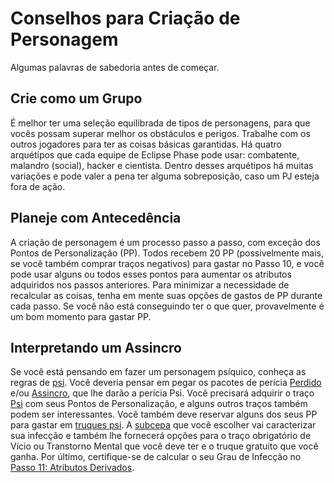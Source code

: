 # Conselhos para Criação de Personagem

Algumas palavras de sabedoria antes de começar.

## Crie como um Grupo

É melhor ter uma seleção equilibrada de tipos de personagens, para que vocês possam superar melhor os obstáculos e perigos. Trabalhe com os outros jogadores para ter as coisas básicas garantidas. Há quatro arquétipos que cada equipe de Eclipse Phase pode usar: combatente, malandro (social), hacker e cientista. Dentro desses arquétipos há muitas variações e pode valer a pena ter alguma sobreposição, caso um PJ esteja fora de ação.

## Planeje com Antecedência

A criação de personagem é um processo passo a passo, com exceção dos Pontos de Personalização (PP). Todos recebem 20&nbsp;PP (possivelmente mais, se você também comprar traços negativos) para gastar no Passo 10, e você pode usar alguns ou todos esses pontos para aumentar os atributos adquiridos nos passos anteriores. Para minimizar a necessidade de recalcular as coisas, tenha em mente suas opções de gastos de PP durante cada passo. Se você não está conseguindo ter o que quer, provavelmente é um bom momento para gastar PP.

## Interpretando um Assincro

Se você está pensando em fazer um personagem psíquico, conheça as regras de [psi](../14/00-psi.md). Você deveria pensar em pegar os pacotes de perícia [Perdido](../04/04-step-1-background.md#lost) e/ou [Assincro](../04/06-step-3-interest.md#async), que lhe darão a perícia Psi. Você precisará adquirir o traço [Psi](../04/28-traits.md#psi) com seus Pontos de Personalização, e alguns outros traços também podem ser interessantes. Você também deve reservar alguns dos seus PP para gastar em [truques psi](../14/06-psi-sleight-summaries.md). A [subcepa](../14/02-watts-macleod-sub-strains.md) que você escolher vai caracterizar sua infecção e também lhe fornecerá opções para o traço obrigatório de Vício ou Transtorno Mental que você deve ter e o truque gratuito que você ganha. Por último, certifique-se de calcular o seu Grau de Infecção no [Passo 11: Atributos Derivados](../04/14-step-11-derived-stats.md).
